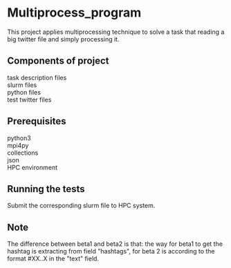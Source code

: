 # Multiprocess_program

This project applies multiprocessing technique to solve a task that reading a big twitter file and simply processing it.

## Components of project
task description files  
slurm files  
python files  
test twitter files

## Prerequisites

python3  
mpi4py  
collections  
json  
HPC environment 

## Running the tests
Submit the corresponding slurm file to HPC system.

## Note
The difference between beta1 and beta2 is that: the way for beta1 to get the hashtag is extracting from field "hashtags", for beta 2 is according to the format <space>#XX..X<space> in the "text" field.
